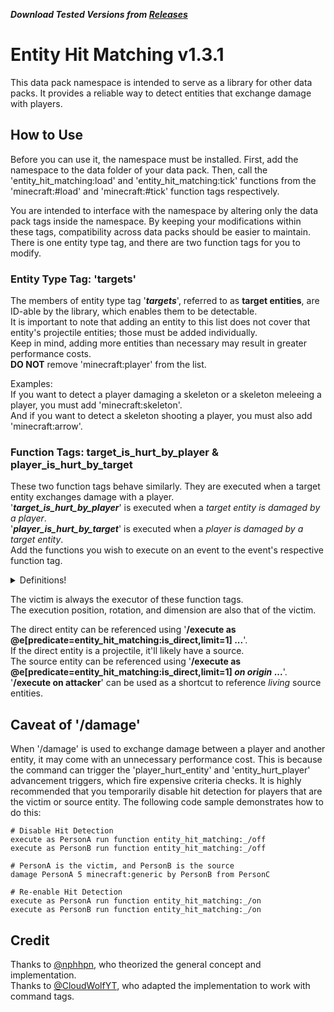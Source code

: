 ***Download Tested Versions from [Releases](https://github.com/picarrow/entity-hit-matching/releases)***
# Entity Hit Matching v1.3.1
This data pack namespace is intended to serve as a library for other data packs.
It provides a reliable way to detect entities that exchange damage with players.
## How to Use
Before you can use it, the namespace must be installed.
First, add the namespace to the data folder of your data pack.
Then, call the 'entity_hit_matching:load' and 'entity_hit_matching:tick' functions from the 'minecraft:#load' and 'minecraft:#tick' function tags respectively.

You are intended to interface with the namespace by altering only the data pack tags inside the namespace.
By keeping your modifications within these tags, compatibility across data packs should be easier to maintain.
There is one entity type tag, and there are two function tags for you to modify.
### Entity Type Tag: 'targets'
The members of entity type tag '***targets***', referred to as **target entities**, are ID-able by the library, which enables them to be detectable.  
It is important to note that adding an entity to this list does not cover that entity's projectile entities; those must be added individually.  
Keep in mind, adding more entities than necessary may result in greater performance costs.  
**DO NOT** remove 'minecraft:player' from the list.

Examples:  
If you want to detect a player damaging a skeleton or a skeleton meleeing a player, you must add 'minecraft:skeleton'.  
And if you want to detect a skeleton shooting a player, you must also add 'minecraft:arrow'.
### Function Tags: target_is_hurt_by_player & player_is_hurt_by_target
These two function tags behave similarly.
They are executed when a target entity exchanges damage with a player.  
'**_target_is_hurt_by_player_**' is executed when a *target entity is damaged by a player*.  
'**_player_is_hurt_by_target_**' is executed when a *player is damaged by a target entity*.  
Add the functions you wish to execute on an event to the event's respective function tag.
<details>
<summary>Definitions!</summary>

**Victim Entity** - the entity being dealt the damage  
**Source Entity** - the entity responsible for dealing the damage  
**Direct Entity** - the entity that actually dealt the damage
</details>

The victim is always the executor of these function tags.  
The execution position, rotation, and dimension are also that of the victim.

The direct entity can be referenced using '**/execute as @e[predicate=entity_hit_matching:is_direct,limit=1] ...**'.  
If the direct entity is a projectile, it'll likely have a source.  
The source entity can be referenced using '**/execute as @e[predicate=entity_hit_matching:is_direct,limit=1] _on_ _origin_ ...**'.  
'**/execute on attacker**' can be used as a shortcut to reference *living* source entities.
## Caveat of '/damage'
When '/damage' is used to exchange damage between a player and another entity, it may come with an unnecessary performance cost.
This is because the command can trigger the 'player_hurt_entity' and 'entity_hurt_player' advancement triggers, which fire expensive criteria checks.
It is highly recommended that you temporarily disable hit detection for players that are the victim or source entity.
The following code sample demonstrates how to do this:
```
# Disable Hit Detection
execute as PersonA run function entity_hit_matching:_/off
execute as PersonB run function entity_hit_matching:_/off

# PersonA is the victim, and PersonB is the source
damage PersonA 5 minecraft:generic by PersonB from PersonC

# Re-enable Hit Detection
execute as PersonA run function entity_hit_matching:_/on
execute as PersonB run function entity_hit_matching:_/on
```
## Credit
Thanks to [@nphhpn](https://github.com/nphhpn), who theorized the general concept and implementation.  
Thanks to [@CloudWolfYT](https://github.com/CloudWolfYT), who adapted the implementation to work with command tags.
